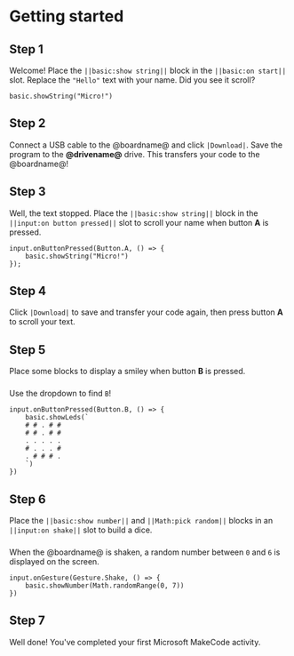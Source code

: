 # Getting started

## Step 1

Welcome! Place the ``||basic:show string||`` block in the ``||basic:on start||`` slot. Replace the ``"Hello"`` text with your name. Did you see it scroll?

```blocks
basic.showString("Micro!")
```

## Step 2

Connect a USB cable to the @boardname@ and click ``|Download|``. Save the program to the **@drivename@** drive. This transfers your code to the @boardname@!

## Step 3

Well, the text stopped. Place the ``||basic:show string||`` block in the ``||input:on button pressed||`` slot to scroll your name when button **A** is pressed.

```blocks
input.onButtonPressed(Button.A, () => {
    basic.showString("Micro!")
});
```

## Step 4

Click ``|Download|`` to save and transfer your code again, then press button **A** to scroll your text.

## Step 5

Place some blocks to display a smiley when button **B** is pressed.

###   

Use the dropdown to find ``B``!

```blocks
input.onButtonPressed(Button.B, () => {
    basic.showLeds(`
    # # . # #
    # # . # #
    . . . . .
    # . . . #
    . # # # .
    `)
})
```

## Step 6

Place the ``||basic:show number||`` and ``||Math:pick random||`` blocks in an ``||input:on shake||`` slot to build a dice.

###   

When the @boardname@ is shaken, a random number between ``0`` and ``6`` is displayed on the screen.

```blocks
input.onGesture(Gesture.Shake, () => {
    basic.showNumber(Math.randomRange(0, 7))
})
```

## Step 7

Well done! You've completed your first Microsoft MakeCode activity.

